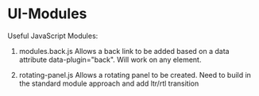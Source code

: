 UI-Modules
==========

Useful JavaScript Modules:

1. modules.back.js
Allows a back link to be added based on a data attribute data-plugin="back".  Will work on any element.

2. rotating-panel.js
Allows a rotating panel to be created.  Need to build in the standard module approach and add ltr/rtl transition